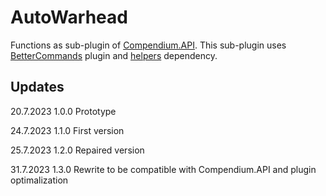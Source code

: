 # AutoWarhead
Functions as sub-plugin of [Compendium.API](https://github.com/marchellc/Compendium). This sub-plugin uses [BetterCommands](https://github.com/marchellc/BetterCommands) plugin and [helpers](https://github.com/marchellc/helpers) dependency.

## Updates
20.7.2023 1.0.0 Prototype

24.7.2023 1.1.0 First version

25.7.2023 1.2.0 Repaired version

31.7.2023 1.3.0 Rewrite to be compatible with Compendium.API and plugin optimalization
